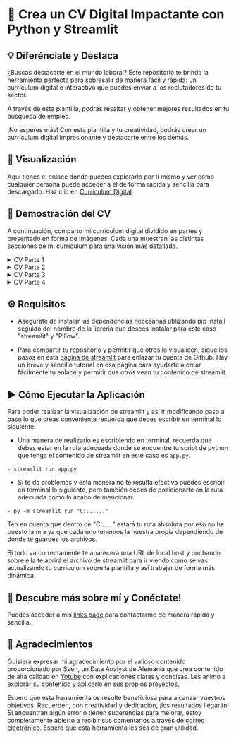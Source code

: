 # 🚀 Crea un CV Digital Impactante con Python y Streamlit

## 💡 Diferénciate y Destaca

¿Buscas destacarte en el mundo laboral? Este repositorio te brinda la herramienta perfecta para sobresalir de manera fácil y rápida: un currículum digital e interactivo que puedes enviar a los reclutadores de tu sector.

A través de esta plantilla, podrás resaltar y obtener mejores resultados en tu búsqueda de empleo.

¡No esperes más! Con esta plantilla y tu creatividad, podrás crear un currículum digital impresionante y destacarte entre los demás.

## 👀 Visualización

Aquí tienes el enlace donde puedes explorarlo por ti mismo y ver cómo cualquier persona puede acceder a él de forma rápida y sencilla para descargarlo. Haz clic en [Currículum Digital](https://cv-digital-alex.streamlit.app/~/+/).

## 🌟 Demostración del CV

A continuación, comparto mi currículum digital dividido en partes y presentado en forma de imágenes. Cada una muestran las distintas secciones de mi currículum para una visión más detallada.

<details>
<summary>CV Parte 1</summary>
<img src="./assets/CV_parte1.png?raw=true" alt="CV Parte 1" width="600"/>
</details>

<details>
<summary>CV Parte 2</summary>
<img src="./assets/CV_parte2.png?raw=true" alt="CV Parte 2" width="600"/>
</details>

<details>
<summary>CV Parte 3</summary>
<img src="./assets/CV_parte3.png?raw=true" alt="CV Parte 3" width="600"/>
</details>

<details>
<summary>CV Parte 4</summary>
<img src="./assets/CV_parte4.png?raw=true" alt="CV Parte 4" width="600"/>
</details>




## ⚙️ Requisitos

- Asegúrate de instalar las dependencias necesarias utilizando pip install seguido del nombre de la libreria que desees instalar para este caso "streamlit" y "Pillow".

- Para compartir tu repositorio y permitir que otros lo visualicen, sigue los pasos en esta [página de streamlit](https://streamlit.io/cloud) para enlazar tu cuenta de Github. Hay un breve y sencillo tutorial en esa página para ayudarte a crear fácilmente tu enlace y permitir que otros vean tu contenido de streamlit.

## ▶️ Cómo Ejecutar la Aplicación

Para poder realizar la visualización de streamlit y así ir modificando paso a paso lo que creas conveniente recuerda que debes escribir en terminal lo siguiente:

- Una manera de realizarlo es escribiendo en terminal, recuerda que debes estar en la ruta adecuada donde se encuentre tu script de python que tenga el contenido de streamlit en este caso es `app.py`.

```
- streamlit run app.py

```

- Si te da problemas y esta manera no te resulta efectiva puedes escribir en terminal lo siguiente, pero también debes de posicionarte en la ruta adecuada como lo acabo de mencionar.

```
- py -m streamlit run "C:......"
```

Ten en cuenta que dentro de "C:......" estará tu ruta absoluta por eso no he puesto la mia ya que cada uno tenemos la nuestra propia dependiendo de donde te guardes los archivos.

Si todo va correctamente te aparecerá una URL de local host y pnchando sobre ella te abrirá el archivo de streamlit para ir viendo como se vas actualizando tu curriculum sobre la plantilla y así trabajar de forma más dinámica.

## 🤝 Descubre más sobre mí y Conéctate!

Puedes acceder a mis [links page](https://alex-links-page.streamlit.app/) para contactarme de manera rápida y sencilla.

## 🙏 Agradecimientos

Quisiera expresar mi agradecimiento por el valioso contenido proporcionado por Sven, un Data Analyst de Alemania que crea contenido de alta calidad en [Yotube](https://www.youtube.com/@CodingIsFun) con explicaciones claras y concisas. Les animo a explorar su contenido y aplicarlo en sus propios proyectos.

Espero que esta herramienta os resulte beneficiosa para alcanzar vuestros objetivos. Recuerden, con creatividad y dedicación, ¡los resultados llegarán! Si encuentran algún error o tienen sugerencias para mejorar, estoy completamente abierto a recibir sus comentarios a través de [correo electrónico](alexmarzadatascience@gmail.com). Espero que esta herramienta les sea de gran utilidad.
